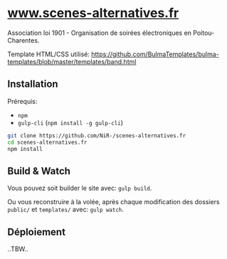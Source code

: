 # www.scenes-alternatives.fr

Association loi 1901 - Organisation de soirées électroniques en Poitou-Charentes.

Template HTML/CSS utilisé: https://github.com/BulmaTemplates/bulma-templates/blob/master/templates/band.html

## Installation

Prérequis:

* `npm`
* `gulp-cli` (`npm install -g gulp-cli`)

```bash
git clone https://github.com/NiR-/scenes-alternatives.fr
cd scenes-alternatives.fr
npm install
```

## Build & Watch

Vous pouvez soit builder le site avec: `gulp build`.

Ou vous reconstruire à la volée, après chaque modification des dossiers `public/`
et `templates/` avec: `gulp watch`.

## Déploiement

..TBW..
